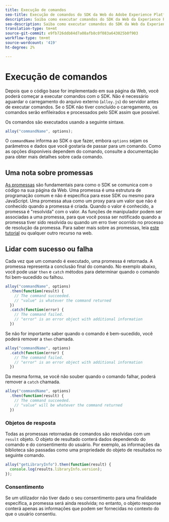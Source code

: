 ```yaml
---
title: Execução de comandos
seo-title: Execução de comandos do SDK da Web do Adobe Experience Platform
description: Saiba como executar comandos do SDK da Web da Experience Platform
seo-description: Saiba como executar comandos do SDK da Web da Experience Platform
translation-type: tm+mt
source-git-commit: e9fb726ddb84d7a08afb8c0f083a643025b0f903
workflow-type: tm+mt
source-wordcount: '419'
ht-degree: 2%

---
```



# Execução de comandos

Depois que o código base for implementado em sua página da Web, você poderá começar a executar comandos com o SDK. Não é necessário aguardar o carregamento do arquivo externo \(`alloy.js`\) do servidor antes de executar comandos. Se o SDK não tiver concluído o carregamento, os comandos serão enfileirados e processados pelo SDK assim que possível.

Os comandos são executados usando a seguinte sintaxe.

```javascript
alloy("commandName", options);
```

O `commandName` informa ao SDK o que fazer, embora `options` sejam os parâmetros e dados que você gostaria de passar para um comando. Como as opções disponíveis dependem do comando, consulte a documentação para obter mais detalhes sobre cada comando.

## Uma nota sobre promessas

[As promessas](https://developer.mozilla.org/pt-BR/docs/Web/JavaScript/Reference/Global_Objects/Promise) são fundamentais para como o SDK se comunica com o código na sua página da Web. Uma promessa é uma estrutura de programação comum e não é específica para esse SDK ou mesmo para JavaScript. Uma promessa atua como um proxy para um valor que não é conhecido quando a promessa é criada. Quando o valor é conhecido, a promessa é &quot;resolvida&quot; com o valor. As funções de manipulador podem ser associadas a uma promessa, para que você possa ser notificado quando a promessa tiver sido resolvida ou quando um erro tiver ocorrido no processo de resolução da promessa. Para saber mais sobre as promessas, leia [este tutorial](https://javascript.info/promise-basics) ou qualquer outro recurso na web.

## Lidar com sucesso ou falha

Cada vez que um comando é executado, uma promessa é retornada. A promessa representa a conclusão final do comando. No exemplo abaixo, você pode usar `then` e `catch` métodos para determinar quando o comando foi bem-sucedido ou falhou.

```javascript
alloy("commandName", options)
  .then(function(result) {
    // The command succeeded.
    // "value" is whatever the command returned
  })
  .catch(function(error) {
    // The command failed.
    // "error" is an error object with additional information
  })
```

Se não for importante saber quando o comando é bem-sucedido, você poderá remover a `then` chamada.

```javascript
alloy("commandName", options)
  .catch(function(error) {
    // The command failed.
    // "error" is an error object with additional information
  })
```

Da mesma forma, se você não souber quando o comando falhar, poderá remover a `catch` chamada.

```javascript
alloy("commandName", options)
  .then(function(result) {
    // The command succeeded.
    // "value" will be whatever the command returned
  })
```

### Objetos de resposta

Todas as promessas retornadas de comandos são resolvidas com um `result` objeto. O objeto de resultado conterá dados dependendo do comando e do consentimento do usuário. Por exemplo, as informações da biblioteca são passadas como uma propriedade do objeto de resultados no seguinte comando.

```js
alloy("getLibraryInfo").then(function(result) {
  console.log(results.libraryInfo.version);
});
```

### Consentimento

Se um utilizador não tiver dado o seu consentimento para uma finalidade específica, a promessa será ainda resolvida; no entanto, o objeto response conterá apenas as informações que podem ser fornecidas no contexto do que o usuário consentiu.
